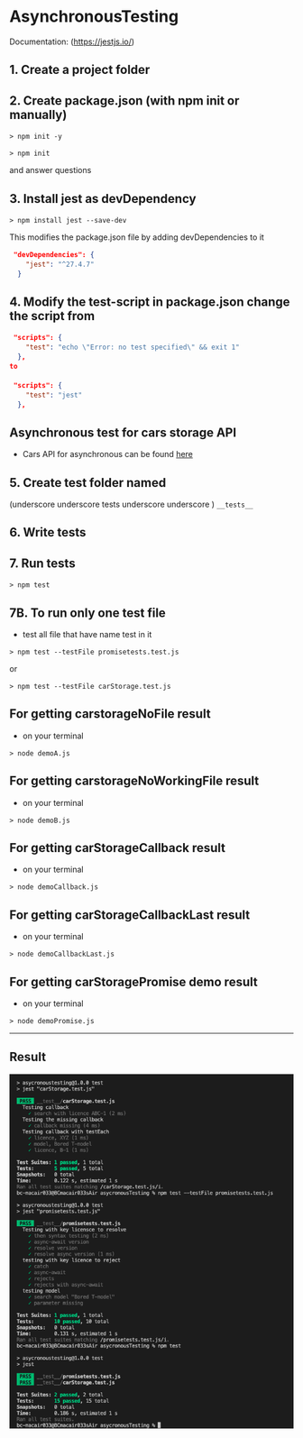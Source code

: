 # AsynchronousTesting 

Documentation: (https://jestjs.io/)

## 1.   Create a project folder

## 2. Create package.json (with npm init or manually)
```shell
> npm init -y
```

```shell
> npm init
```


and answer questions

## 3. Install jest as devDependency 

```shell
> npm install jest --save-dev
```

This modifies the package.json file by adding devDependencies to it
```json
 "devDependencies": {
    "jest": "^27.4.7"
  }
```

## 4. Modify the test-script in package.json change the script from
```json
 "scripts": {
    "test": "echo \"Error: no test specified\" && exit 1"
  },
to

 "scripts": {
    "test": "jest"
  },
```

## Asynchronous test for cars storage API
- Cars API for asynchronous can be found [here](/carStorageAPI.md)

## 5. Create test folder named 
(underscore underscore tests underscore underscore )
`__tests__`

## 6. Write tests

## 7. Run tests
```shell
> npm test
```

## 7B. To run only one test file
- test all file that have name test in it
```shell
> npm test --testFile promisetests.test.js
```

or

```shell
> npm test --testFile carStorage.test.js
```


## For getting carstorageNoFile result 
- on your terminal 

```shell
> node demoA.js
```

## For getting carstorageNoWorkingFile result 
- on your terminal 

```shell
> node demoB.js
```

## For getting carStorageCallback result 
- on your terminal 

```shell
> node demoCallback.js
```

## For getting carStorageCallbackLast result 
- on your terminal 

```shell
> node demoCallbackLast.js
```

## For getting carStoragePromise demo result 
- on your terminal 

```shell
> node demoPromise.js
```

---
## Result 

![Result](/img/Result.png)

